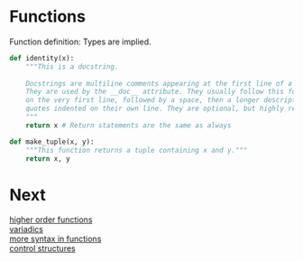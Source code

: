 # Functions
Function definition: Types are implied.
```py
def identity(x):
    """This is a docstring.
    
    Docstrings are multiline comments appearing at the first line of a function body.
    They are used by the __doc__ attribute. They usually follow this format, with a brief description
    on the very first line, followed by a space, then a longer description, with the closing
    quotes indented on their own line. They are optional, but highly recommended.
    """
    return x # Return statements are the same as always
```
```py
def make_tuple(x, y):
    """This function returns a tuple containing x and y."""
    return x, y
```
# Next
[higher order functions](4a_higherorderfunctions.md)\
[variadics](4b_variadics.md)\
[more syntax in functions](4c_extrafunctionsyntax.md)\
[control structures](5_controlstructures.md)
